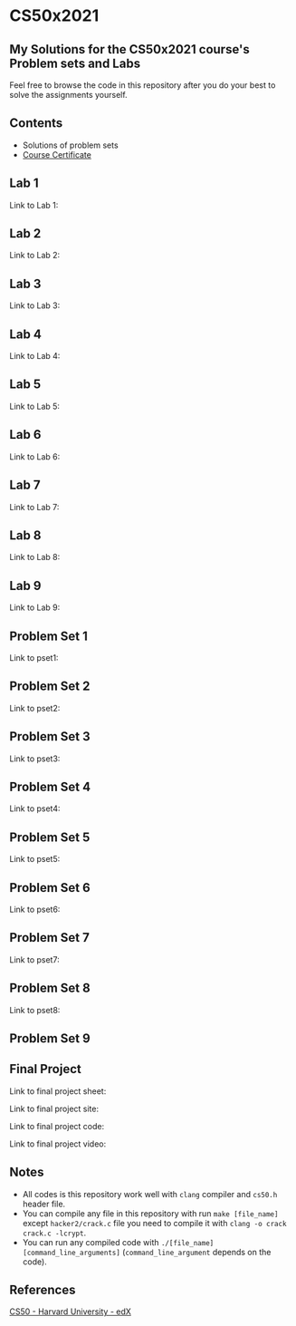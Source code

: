 # CS50x2021

## My Solutions for the CS50x2021 course's Problem sets and Labs

Feel free to browse the code in this repository after you do your best to solve the assignments yourself.

## Contents
- Solutions of problem sets
- [Course Certificate](https://courses.edx.org/certificates/bc0e59ca7edd4ed08578d30f131db429)

Lab 1
----------

Link to Lab 1: 

Lab 2
----------

Link to Lab 2: 

Lab 3
----------

Link to Lab 3: 


Lab 4
----------

Link to Lab 4: 


Lab 5
----------

Link to Lab 5: 


Lab 6
----------

Link to Lab 6: 


Lab 7
----------

Link to Lab 7: 

Lab 8
----------

Link to Lab 8:

## Lab 9

Link to Lab 9:

Problem Set 1
----------

Link to pset1: 

Problem Set 2
----------

Link to pset2: 

Problem Set 3
----------

Link to pset3: 


Problem Set 4
----------

Link to pset4: 



Problem Set 5
----------

Link to pset5: 


Problem Set 6
----------

Link to pset6: 


Problem Set 7
----------

Link to pset7: 

Problem Set 8
----------

Link to pset8:

Problem Set 9
----------

Final Project
----------

Link to final project sheet: 

Link to final project site: 

Link to final project code: 

Link to final project video: 


Notes
----------

- All codes is this repository work well with `clang` compiler and `cs50.h` header file.
- You can compile any file in this repository with run `make [file_name]` except `hacker2/crack.c` file you need to compile it with `clang -o crack crack.c -lcrypt`.
- You can run any compiled code with `./[file_name] [command_line_arguments]` (`command_line_argument` depends on the code).

References
----------
[CS50 - Harvard University - edX](https://courses.edx.org/courses/course-v1:HarvardX+CS50+X/course/)
